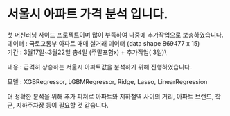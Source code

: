 # 서울시 아파트 가격 분석 입니다.
첫 머신러닝 사이드 프로젝트이며 많이 부족하여 나중에 추가작업으로 보충하였습니다.\
데이터 : 국토교통부 아파트 매매 실거래 데이터 (data shape 869477 x 15)\
기간 : 3월17일~3월22일 총4일 (주말포함x) + 추가작업( 3일)\

내용 : 급격히 상승하는 서울시 아파트값을 분석하기 위해 진행하였습니다.

모델 : XGBRegressor, LGBMRegressor, Ridge, Lasso, LinearRegression

더 정확한 분석을 위해 추가 피쳐로 아파트와 지하철역 사이의 거리, 아파트 브랜드, 학군, 지하주차장 등이 필요할 것 같습니다. 
